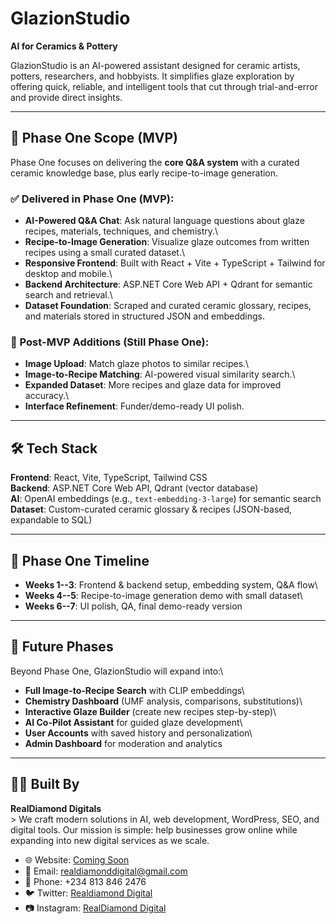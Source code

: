 # GlazionStudio

**AI for Ceramics & Pottery**

GlazionStudio is an AI-powered assistant designed for ceramic artists,
potters, researchers, and hobbyists. It simplifies glaze exploration by
offering quick, reliable, and intelligent tools that cut through
trial-and-error and provide direct insights.

------------------------------------------------------------------------

## 🌟 Phase One Scope (MVP)

Phase One focuses on delivering the **core Q&A system** with a curated
ceramic knowledge base, plus early recipe-to-image generation.

### ✅ Delivered in Phase One (MVP):

-   **AI-Powered Q&A Chat**: Ask natural language questions about glaze
    recipes, materials, techniques, and chemistry.\
-   **Recipe-to-Image Generation**: Visualize glaze outcomes from
    written recipes using a small curated dataset.\
-   **Responsive Frontend**: Built with React + Vite + TypeScript +
    Tailwind for desktop and mobile.\
-   **Backend Architecture**: ASP.NET Core Web API + Qdrant for semantic
    search and retrieval.\
-   **Dataset Foundation**: Scraped and curated ceramic glossary,
    recipes, and materials stored in structured JSON and embeddings.

### 🚀 Post-MVP Additions (Still Phase One):

-   **Image Upload**: Match glaze photos to similar recipes.\
-   **Image-to-Recipe Matching**: AI-powered visual similarity search.\
-   **Expanded Dataset**: More recipes and glaze data for improved
    accuracy.\
-   **Interface Refinement**: Funder/demo-ready UI polish.

------------------------------------------------------------------------

## 🛠️ Tech Stack

**Frontend**: React, Vite, TypeScript, Tailwind CSS\
**Backend**: ASP.NET Core Web API, Qdrant (vector database)\
**AI**: OpenAI embeddings (e.g., `text-embedding-3-large`) for semantic
search\
**Dataset**: Custom-curated ceramic glossary & recipes (JSON-based,
expandable to SQL)

------------------------------------------------------------------------

## 📅 Phase One Timeline

-   **Weeks 1--3**: Frontend & backend setup, embedding system, Q&A
    flow\
-   **Weeks 4--5**: Recipe-to-image generation demo with small dataset\
-   **Weeks 6--7**: UI polish, QA, final demo-ready version

------------------------------------------------------------------------

## 🔮 Future Phases

Beyond Phase One, GlazionStudio will expand into:\
- **Full Image-to-Recipe Search** with CLIP embeddings\
- **Chemistry Dashboard** (UMF analysis, comparisons, substitutions)\
- **Interactive Glaze Builder** (create new recipes step-by-step)\
- **AI Co-Pilot Assistant** for guided glaze development\
- **User Accounts** with saved history and personalization\
- **Admin Dashboard** for moderation and analytics

------------------------------------------------------------------------

## 👨‍💻 Built By

**RealDiamond Digitals**\
\> We craft modern solutions in AI, web development, WordPress, SEO, and digital tools. Our mission is simple: help businesses grow online while expanding into new digital services as we scale.

-   🌐 Website: [Coming Soon](https://github.com/Realdiamond/GlazionStudio)
-   📧 Email: [realdiamonddigital@gmail.com](mailto:realdiamonddigital@gmail.com)
-   📱 Phone: +234 813 846 2476
-   🐦 Twitter: [Realdiamond Digital](https://x.com/RDiamondDigital)
-   📷 Instagram: [RealDiamond Digital](https://www.instagram.com/realdiamond_digital/)
